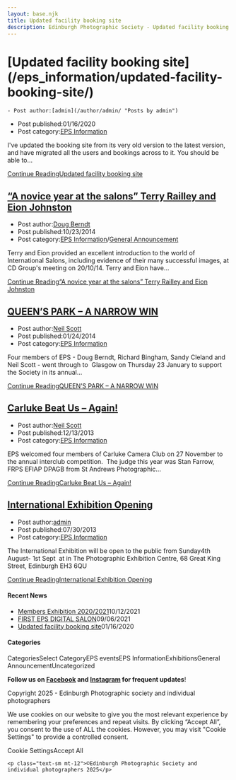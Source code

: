 ```yaml
---
layout: base.njk
title: Updated facility booking site
description: Edinburgh Photographic Society - Updated facility booking site
---
```


<div class="container mx-auto px-4 py-8">
  <div class="prose max-w-3xl mx-auto">
    <h1 class="text-3xl font-bold mb-6">[Updated facility booking site](/eps_information/updated-facility-booking-site/)</h1>

    - Post author:[admin](/author/admin/ "Posts by admin")
- Post published:01/16/2020
- Post category:[EPS Information](/category/eps_information/)

I've updated the booking site from its very old version to the latest version, and have migrated all the users and bookings across to it. You should be able to…

[Continue ReadingUpdated facility booking site](/eps_information/updated-facility-booking-site/)

## [“A novice year at the salons” Terry Railley and Eion Johnston](/eps_information/a-novice-year-at-the-salons-terry-railley-and-eion-johnston/)

- Post author:[Doug Berndt](/author/dougberndt/ "Posts by Doug Berndt")
- Post published:10/23/2014
- Post category:[EPS Information](/category/eps_information/)/[General Announcement](/category/announcement/)

Terry and Eion provided an excellent introduction to the world of International Salons, including evidence of their many successful images, at CD Group's meeting on 20/10/14. Terry and Eion have…

[Continue Reading“A novice year at the salons” Terry Railley and Eion Johnston](/eps_information/a-novice-year-at-the-salons-terry-railley-and-eion-johnston/)

## [QUEEN’S PARK – A NARROW WIN](/eps_information/queens-park-a-narrow-win/)

- Post author:[Neil Scott](/author/neilscott/ "Posts by Neil Scott")
- Post published:01/24/2014
- Post category:[EPS Information](/category/eps_information/)

Four members of EPS - Doug Berndt, Richard Bingham, Sandy Cleland and Neil Scott - went through to&nbsp; Glasgow on Thursday 23 January to support the Society in its annual…

[Continue ReadingQUEEN’S PARK – A NARROW WIN](/eps_information/queens-park-a-narrow-win/)

## [Carluke Beat Us – Again!](/eps_information/phoenix-group-news/)

- Post author:[Neil Scott](/author/neilscott/ "Posts by Neil Scott")
- Post published:12/13/2013
- Post category:[EPS Information](/category/eps_information/)

EPS welcomed four members of Carluke Camera Club on 27 November to the annual interclub competition.&nbsp; The judge this year was Stan Farrow, FRPS EFIAP DPAGB from St Andrews Photographic…

[Continue ReadingCarluke Beat Us – Again!](/eps_information/phoenix-group-news/)

## [International Exhibition Opening](/eps_information/international-exhibition-opening/)

- Post author:[admin](/author/admin/ "Posts by admin")
- Post published:07/30/2013
- Post category:[EPS Information](/category/eps_information/)

The International Exhibition will be open to the public from Sunday4th August- 1st Sept&nbsp; at in The Photographic Exhibition Centre, 68 Great King Street, Edinburgh EH3 6QU

[Continue ReadingInternational Exhibition Opening](/eps_information/international-exhibition-opening/)

#### Recent News

- [Members Exhibition 2020/2021](/uncategorized/20207/)10/12/2021
- [FIRST EPS DIGITAL SALON](/uncategorized/19611/)09/06/2021
- [Updated facility booking site](/eps_information/updated-facility-booking-site/)01/16/2020

#### Categories
CategoriesSelect CategoryEPS eventsEPS InformationExhibitionsGeneral AnnouncementUncategorized

**Follow us on [Facebook](https://www.facebook.com/EdinburghPhotographicSociety/) and [Instagram](https://www.instagram.com/edinburghphotographicsociety) for frequent updates**!

 Copyright 2025 - Edinburgh Photographic society and individual photographers

We use cookies on our website to give you the most relevant experience by remembering your preferences and repeat visits. By clicking “Accept All”, you consent to the use of ALL the cookies. However, you may visit "Cookie Settings" to provide a controlled consent.

Cookie SettingsAccept All

    <p class="text-sm mt-12">©Edinburgh Photographic Society and individual photographers 2025</p>
  </div>
</div>